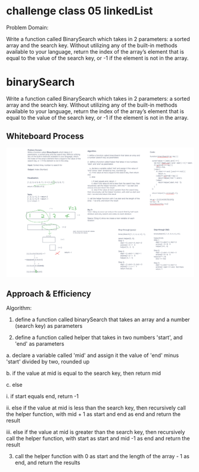# challenge class 05 linkedList

Problem Domain:

Write a function called BinarySearch which takes in 2 parameters: a sorted array and the search key. Without utilizing any of the built-in methods available to your language, return the index of the array’s element that is equal to the value of the search key, or -1 if the element is not in the array.

# binarySearch

Write a function called BinarySearch which takes in 2 parameters: a sorted array and the search key. Without utilizing any of the built-in methods available to your language, return the index of the array’s element that is equal to the value of the search key, or -1 if the element is not in the array.

## Whiteboard Process

![whiteboard](../assets/code-challenge-03.png)

## Approach & Efficiency

Algorithm:

1. define a function called binarySearch that takes an array and a number (search key) as parameters

2. define a function called helper that takes in two numbers 'start', and 'end' as parameters

 a. declare a variable called 'mid' and assign it the value of 'end' minus 'start' divided by two, rounded up

 b. if the value at mid is equal to the search key, then return mid

 c. else

  i. if start equals end, return -1

  ii. else if the value at mid is less than the search key, then recursively call the helper function, with mid + 1 as start and end as end and return the result

  iii. else if the value at mid is greater than the search key, then recursively call the helper function, with start as start and mid -1 as end and return the result

3. call the helper function with 0 as start and the length of the array - 1 as end, and return the results
